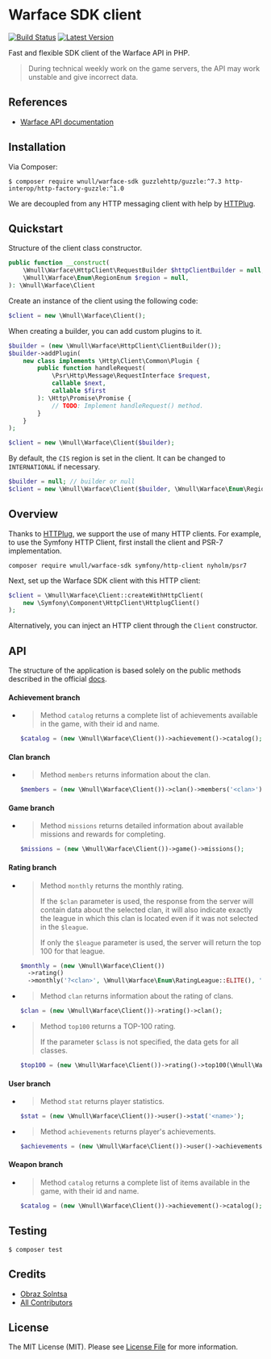 # Warface  SDK client

[![Build Status](https://travis-ci.com/wnull/warface-sdk.svg?branch=main)](https://travis-ci.com/brefphp/bref)
[![Latest Version](https://img.shields.io/github/release/wnull/warface-sdk.svg)](https://packagist.org/packages/wnull/warface-sdk)

Fast and flexible SDK client of the Warface API in PHP.

> During technical weekly work on the game servers, the API may work unstable and give incorrect data.

## References

- [Warface API documentation](https://ru.warface.com/wiki/index.php/API)

## Installation

Via Composer:

```shell
$ composer require wnull/warface-sdk guzzlehttp/guzzle:^7.3 http-interop/http-factory-guzzle:^1.0
```

We are decoupled from any HTTP messaging client with help by [HTTPlug](https://httplug.io/).

## Quickstart

Structure of the client class constructor.

```php
public function __construct(
    \Wnull\Warface\HttpClient\RequestBuilder $httpClientBuilder = null, 
    \Wnull\Warface\Enum\RegionEnum $region = null,
): \Wnull\Warface\Client
```

Create an instance of the client using the following code:

```php
$client = new \Wnull\Warface\Client();
```

When creating a builder, you can add custom plugins to it.

```php
$builder = (new \Wnull\Warface\HttpClient\ClientBuilder());
$builder->addPlugin(
    new class implements \Http\Client\Common\Plugin {
        public function handleRequest(
            \Psr\Http\Message\RequestInterface $request, 
            callable $next, 
            callable $first
        ): \Http\Promise\Promise {
            // TODO: Implement handleRequest() method.
        }
    }
);

$client = new \Wnull\Warface\Client($builder);
```

By default, the `CIS` region is set in the client. It can be changed to `INTERNATIONAL` if necessary.

```php
$builder = null; // builder or null
$client = new \Wnull\Warface\Client($builder, \Wnull\Warface\Enum\RegionEnum::INTERNATIONAL());
```

## Overview

Thanks to [HTTPlug](https://httplug.io), we support the use of many HTTP clients. For example, to use the Symfony HTTP
Client, first install the client and PSR-7 implementation.

```shell
composer require wnull/warface-sdk symfony/http-client nyholm/psr7
```

Next, set up the Warface SDK client with this HTTP client:

```php
$client = \Wnull\Warface\Client::createWithHttpClient(
    new \Symfony\Component\HttpClient\HttplugClient()
);
```

Alternatively, you can inject an HTTP client through the `Client` constructor.

## API

The structure of the application is based solely on the public methods described in the official [docs](#references).

#### Achievement branch

- > Method `catalog` returns a complete list of achievements available in the game, with their id and name.

  ```php
  $catalog = (new \Wnull\Warface\Client())->achievement()->catalog();
  ```

#### Clan branch

- > Method `members` returns information about the clan.

  ```php
  $members = (new \Wnull\Warface\Client())->clan()->members('<clan>');
  ```

#### Game branch

- > Method `missions` returns detailed information about available missions and rewards for completing.

  ```php
  $missions = (new \Wnull\Warface\Client())->game()->missions();
  ```

#### Rating branch

- > Method `monthly` returns the monthly rating.
  >
  > If the `$clan` parameter is used, the response from the server will contain data about the selected clan, it will also indicate exactly the league in which this clan is located even if it was not selected in the `$league`.
  >
  > If only the `$league` parameter is used, the server will return the top 100 for that league.

  ```php
  $monthly = (new \Wnull\Warface\Client())
    ->rating()
    ->monthly('?<clan>', \Wnull\Warface\Enum\RatingLeague::ELITE(), '?<page>');
  ```

- > Method `clan` returns information about the rating of clans.

  ```php
  $clan = (new \Wnull\Warface\Client())->rating()->clan();
  ```

- > Method `top100` returns a TOP-100 rating.
  > 
  > If the parameter `$class` is not specified, the data gets for all classes.

  ```php
  $top100 = (new \Wnull\Warface\Client())->rating()->top100(\Wnull\Warface\Enum\GameClass::MEDIC());
  ```

#### User branch

- > Method `stat` returns player statistics.

  ```php
  $stat = (new \Wnull\Warface\Client())->user()->stat('<name>');
  ```

- > Method `achievements` returns player's achievements.

  ```php
  $achievements = (new \Wnull\Warface\Client())->user()->achievements('<name>');
  ```

#### Weapon branch

- > Method `catalog` returns a complete list of items available in the game, with their id and name.

  ```php
  $catalog = (new \Wnull\Warface\Client())->achievement()->catalog();
  ```

## Testing

```shell
$ composer test
```

## Credits

- [Obraz Solntsa](https://github.com/wnull)
- [All Contributors](https://github.com/wnull/warface-sdk/graphs/contributors)

## License

The MIT License (MIT). Please see [License File](LICENSE) for more information.